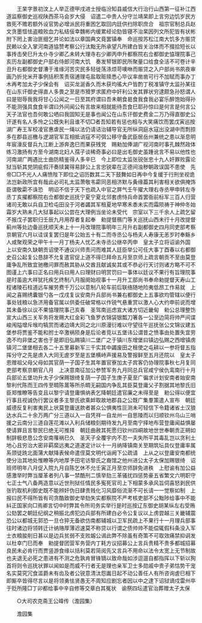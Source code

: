 <!-- { "loadSidebar": true } -->
　　王杲字景初汶上人举正德甲戌进士授临汾知县威信大行治行山西第一征补江西道监察御史巡视陕西茶马会岁大侵　诏遣二中贵人分守兰靖杲即上言穷边饥岁民方救死不赡若额外设官势必增派民将重困乞取回内廷供扫除职庶合　祖宗官制总兵赵文贪墨恇怯盗粮败血力私结佞幸魏彬内缓累经论劾皆寝不治杲因列文所犯皆有状彬附下罔上害治匪细乞并论如法以章国典文竟罢镇奉　命巡按苏松江南大饥多方赈贷民赖以全入掌河南道恊赞考察公行汰黜无所承望凡所建白皆关治体而不掇拾短长以事抟击癸巳升太仆寺少卿乙未转大理寺右少卿丙申升都察院右佥都御史恊理院事己亥历左副都御史户部右侍郎河南大饥　奏发帑银即民所聚量口给食全活不可卷计辛丑升右都御史督漕于淮缘河苦灾民多轻徙荡涤烦苛噢咻而赈贷之入户部尚书夙夜审画乃折兑米开事例括积羡责宿逋理屯盐取赃赎悉心毕议率凿凿可行不加赋而事办丁木再考加太子少保会有　诏买龙涎香久而木获均徭大户皆酌丁税准镇守太监孙某往在山东讦御史得直人多畏之至是市猾罗求匿府中奸利公发其罪状穷逮颇急孙怒谓人曰是钳辱我我将甘心公闻之一日至其府谓曰吾未朝食曷食我食我必宴乐醉饱始得孙不能测强具食食半谓曰外间闻公有言故来相就能待吾食巳耶孙惊曰是何言是何言公　天子法官也吾何敢公哂曰我固知无是事也闻公在山东讦御史费金二万乃得直御史公讦遂有名人多怜之公既失利且谁不切□者吾知若有惩也相与大笑痛饮而罢戊寅巡按湖广寿王军校凌官惠虐民一绳以法仍请诘治辅导官无所纵洞庭水寇出没湖中而剽掠多在郡县巡檄与逻湖官军互相抵诮寇不可弭公移守备武臣居岳州兼统之患以渐息明年宸濠反督兵九江断上游奔逸巳而果获残党　赐勑加俸湖广视河南时事孔棘然政体练习激扬有方至今湖南北妇人孺子谈稀奇事必曰是出毛御史虽踵讹言不易以他性也河南湖广两遇比士曲防精鉴得人多辛巳　今上即位太监张锐张忠十九人奸罪败露论狱当斩其党阴疵假汗奏牍冀得易辞公上言忠锐辈在正德间浊秽朝政误国不患使　先帝□□不光人人痛愤陛下即位之诏历数其二天下鼓舞如日再中今复缓于行刑坐视诡法岂新政所宜有哉此必司礼太监萧敬韦霦同恶相济默与夤缘葢其利害相关欲俱掩饰臣谓敬霦不诛恐　明诏不信于天下也疏入中官之屏气壬午擢大理右寺丞甲申转左寺丞丁亥擢都察院右佥都御史巡抚宁夏宁夏北邻套虏恃兵命首罢衙前标军三百人归营诸司无敢以兵自卫检屯田没于河者蠲其军租夏地早寒禾黍未实而霜陨祷于神仲冬始霜岁大熟未几大狱事起以公尝在大理例当坐论未受代　宗室以下三千余人上疏乞留不报戊子罢职归壬辰九月用荐者复起奉　勑提督鴈门等关巡抚山西未行十月改提督蓟州等处边备巡抚顺天未上十一月改理院事明年三月升右副都御史四月同吏部考察京朝官六月以诖误复罢归是年公始五十有二而寺丞公与杨夫人寿康无恙岁时奉觞乡人咸聚观荣之甲午十一月丁杨夫人忧乙未寺丞公继卒丙申　皇太子立将诏谕外国　上以安南久缺朝贡诏使不通议兴师责问而难其人廷臣举公可任大事丁酉春以右都御史召公起复公恳辞不允复遣官促上道不得巳拜命五月至京师上疏言朝贡不至由莫登庸争乱所致宜驰檄问罪而赦其胁从交酋且献诚矣其或不恭必行天讨则诸方略不可不图谨上六事曰正名曰用兵曰用人曰理财曰明赏罚曰一事体以廷议不果行有旨理院事是时虽逾大祥犹托疾乞终制八月服阕始视事十一月升工部尚书奉命勑提督天寿山工程诸陵石柱道远车摧劳费千万公以意制八轮车前后联络随地险夷低昂工作易就　上闻之喜赐绣囊银勺各一戊戌复议安南升兵部尚书兼右都御史上五事欲均管辖以便行事处钱粮以急济用备官属以供委任破常格以作锐气悬重赏以激人心大约申前说而增其未备徐以议不果恊理院事己亥春　圣驾南巡虑宣大诸方切近畿甸　勑公总理整饬宣大山西三关军务将发赐大红金彩飞鱼罗衣锦袋银瓢刀箸各一公至边简将帅严间谍峻闱隘增斥堠均犒赏而诸边靖大同之北川原漫衍难以守望往午巡抚张公文锦议建五堡参将贾鉴不能和拊士卒激祸陨身是后论者竞以五堡讳公谓昔之愤事由处置失宜劳逸不均非堡之害也于是即旧弘赐镇川二堡广之于镇川东增堡曰镇边弘赐之西增镇虏镇河二堡堡相去各二十五里募新军三千实其中蠲废田之租使之屯耕以一参将督五指挥分守之先是虏入大同无虗岁至是五堡横峙声援易及警报鲜至五月还院以　皇太子恩赠祖父母父母如其官荫一子国子生其年置官寮加太子宾客仍协理院事秋七月复同吏部考察京朝官八月　上决意南征加公参赞军务九月同总兵官咸宁侯仇鸾南行十月兵部论五堡功升太子少保赐银绮复荫一子国子生庚子夏至广徧求计划安南者始安南黎利代陈而王四传至晭陈暠等所杀晭无嗣国内争乱其臣莫登庸父子割据其地黎氏旧臣郑惟瞭等告变且以黎宁请登庸惧纳表乞降朝廷遣官廉之未得至是　勑公得以便宜行事且视诚伪行罢议者多主黎氏欲乘衅取故地郡县之公既广集羣策遣人宣布　朝廷威德反复利害夷民上状莫登庸送款者甚众公惧夷性叵测未可轻信下令籍诸省土汉狼达水兵二十余万两广分三道以入一自凭祥一自龙州一自思陵而以归顺钦州乌山三哨援之云南分三道自莲花滩以入利兵储粮刻期待发九月至南宁择地布营登庸闻益惧屡使请罪且言黎民巳绝无可推择　朝廷曲赦其死愿归钦州四峒故地世世奉朝贡正朔如制辞极悲恳公念安南罹祸巳久　圣天子全覆宇内不忍一夫失所平其毒乱岂以贪利土地心且穷治大密非羁縻远夷之道遂定计以十一月纳降镇南关至期筑坛具仪登庸率属系颈徒跣北面蒲大献降表候命遣侄莫文明代诣阙下公疏请　上从之以登庸安南都统使分治其地处惟瞭等内地厚予田宅访黎氏之裔馆之他州进公太子太保加赐银绮　诏班师明年八月促入院九月自陈乞休不允壬寅正月至京师辞免进秩　上慰谕有加公益感激举时弊当厘革者列八事一禁酷刑二慎举劾三革骚扰四惩势豪五省繁文六明职守七正士气八备两造意以近世刑狱任情民多寃死官司上下相蒙多承风旨伺喜怒剥民供张钓取机利御史既不能辨奸伪日肆贵贱化习风靡俗流渐不可长请一一觉察如制　上报曰民不得所皆有司贪酷致御史举劾失实都察院不严考核吏部不公黜陟给事中不能紏正国家向□焉卿言切中时弊其令所司务实举行是时巡按辽东御史胡某纵左右受贿公劾罢之朝廷纪纲之稍振北虏犯边兵部有所建白必令公复议以上虏尝越三关畿辅震恐公以都城无郭恐一旦仓猝无备欲仿南都辅城以卫军民疏上不果行十一月理兵部事往时诸边将领转迁计纳赂厚薄迟速莫不称贷以行谓之债帅帅不能偿辄假科条没入军士衣粮朘削日甚以是边兵贫弱不支败衂公谒此弊不除虽有奇策不可取效痛禁抑诇发以杜幸门巳而奉　勑提督团营军务营内丁耗方议招募公上言兵贵精不贵多都城招募良民未必肯行而贾竖游食缘以括利莫若简阅先又言兵不用命以法令太宽上无节制故也夫退无必死之患进有不测之危孰肯冒锋镝以致命哉如涉逗遛自都指挥以下斩以狥首将则令巡抚状罪以闻如是而威不行者无是理也亲军卫士多勋戚中贵子弟怙势干宠名实莫究冗食滥爵未有齿及者公锐意清汰怨讟日起不动公善任人有所咨询虗巳相下即厮卒皆得尽言以是将领勇怯贤愚无不周知应剧忘者因以中之逮下诏狱谪戍雷州卒于贬所隆□丁卯都给事中辛自修等交章白其冤状　谕祭四坛遣官治葬赠太子太保 

　　○大司农克斋王公暐传（澹园集） 

　　澹园集 
